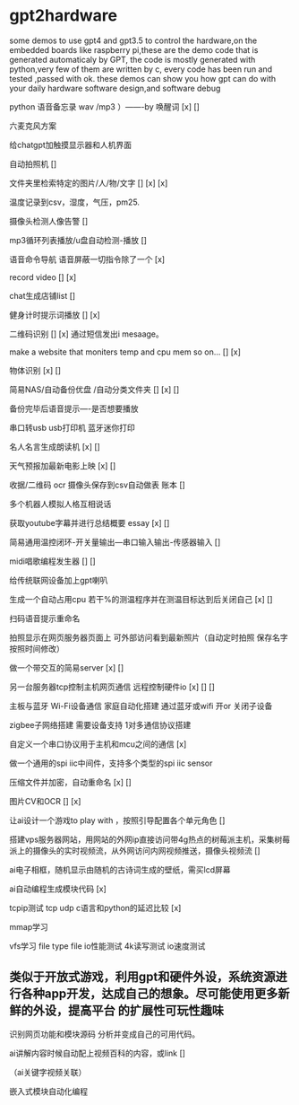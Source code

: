# gpt2hardware
some demos to use gpt4 and gpt3.5 to control the hardware,on the embedded boards like raspberry pi,these are the demo code that is generated automaticaly by GPT,
the code is mostly generated with python,very few of them are written by c, every code has been run and tested ,passed with ok.
these demos can show you how gpt can do with your daily hardware software design,and software debug

python 语音备忘录 wav /mp3 ）——-by 唤醒词 [x]  [] 

六麦克风方案

给chatgpt加触摸显示器和人机界面

自动拍照机 [] 

文件夹里检索特定的图片/人/物/文字 []  [x]  [x] 

温度记录到csv，湿度，气压，pm25.

摄像头检测人像告警 [] 

mp3循环列表播放/u盘自动检测-播放 [] 

语音命令导航 语音屏蔽一切指令除了一个 [x] 

record video []  [x] 

chat生成店铺list [] 

健身计时提示词播放 []  [x] 

二维码识别 []  [x] 通过短信发出i mesaage。


make a website that moniters temp and cpu mem so on… []  [x] 

物体识别 [x]  [] 

简易NAS/自动备份优盘 /自动分类文件夹 []  [x]  [] 

备份完毕后语音提示—-是否想要播放

串口转usb usb打印机 蓝牙迷你打印

名人名言生成朗读机 [x]  [] 

天气预报加最新电影上映 [x]  [] 

收据/二维码 ocr 摄像头保存到csv自动做表 账本 [] 

多个机器人模拟人格互相说话


获取youtube字幕并进行总结概要 essay [x]  [] 

简易通用温控闭环-开关量输出—串口输入输出-传感器输入 [] 

midi唱歌编程发生器 []  [] 

给传统联网设备加上gpt喇叭

生成一个自动占用cpu 若干%的测温程序并在测温目标达到后关闭自己 [x]  [] 

扫码语音提示重命名

拍照显示在网页服务器页面上 可外部访问看到最新照片（自动定时拍照 保存名字按照时间修改）

做一个带交互的简易server  [x]  [] 

另一台服务器tcp控制主机网页通信 远程控制硬件io [x]  []  [] 

主板与蓝牙 Wi-Fi设备通信  家庭自动化搭建 通过蓝牙或wifi 开or 关闭子设备

zigbee子网络搭建 需要设备支持 1对多通信协议搭建

自定义一个串口协议用于主机和mcu之间的通信 [x] 

做一个通用的spi iic中间件，支持多个类型的spi iic sensor

压缩文件并加密，自动重命名 [x]  [] 

图片CV和OCR []  [x] 

让ai设计一个游戏to play with ，按照引导配置各个单元角色 [] 

搭建vps服务器网站，用网站的外网ip直接访问带4g热点的树莓派主机，采集树莓派上的摄像头的实时视频流，从外网访问内网视频推送，摄像头视频流 [] 

ai电子相框，随机显示由随机的古诗词生成的壁纸，需买lcd屏幕

ai自动编程生成模块代码 [x] 

tcpip测试 tcp udp c语言和python的延迟比较 [x] 

mmap学习

vfs学习 file type file io性能测试 4k读写测试 io速度测试

类似于开放式游戏，利用gpt和硬件外设，系统资源进行各种app开发，达成自己的想象。尽可能使用更多新鲜的外设，提高平台 的扩展性可玩性趣味
---

识别网页功能和模块源码 分析并变成自己的可用代码。

ai讲解内容时候自动配上视频百科的内容，或link [] 

（ai关键字视频关联）

嵌入式模块自动化编程
